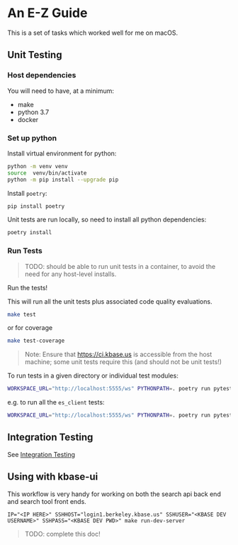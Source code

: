 # An E-Z Guide

This is a set of tasks which worked well for me on macOS.

## Unit Testing

### Host dependencies

You will need to have, at a minimum:

- make
- python 3.7
- docker

### Set up python

Install virtual environment for python:

```sh
python -m venv venv
source  venv/bin/activate
python -m pip install --upgrade pip
```

Install `poetry`:

```sh
pip install poetry
```

Unit tests are run locally, so need to install all python dependencies:

```sh
poetry install
```

### Run Tests

> TODO: should be able to run unit tests in a container, to avoid the need for any host-level installs.

Run the tests!

This will run all the unit tests plus associated code quality evaluations.

```sh
make test
```

or for coverage

```sh
make test-coverage
```

> Note: Ensure that https://ci.kbase.us is accessible from the host machine; some unit tests require this (and should not be unit tests!)

To run tests in a given directory or individual test modules:

```sh
WORKSPACE_URL="http://localhost:5555/ws" PYTHONPATH=. poetry run pytest -vv tests/unit/PATH
```

e.g. to run all the `es_client` tests:

```sh
WORKSPACE_URL="http://localhost:5555/ws" PYTHONPATH=. poetry run pytest -vv tests/unit/es_client
```

## Integration Testing

See [Integration Testing](integration-testing.md)


## Using with kbase-ui

This workflow is very handy for working on both the search api back end and search tool front ends.

```
IP="<IP HERE>" SSHHOST="login1.berkeley.kbase.us" SSHUSER="<KBASE DEV USERNAME>" SSHPASS="<KBASE DEV PWD>" make run-dev-server
```

> TODO: complete this doc!